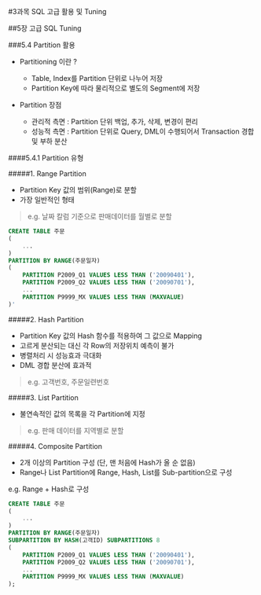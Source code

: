 #3과목 SQL 고급 활용 및 Tuning

##5장 고급 SQL Tuning

###5.4 Partition 활용

* Partitioning 이란 ?
  - Table, Index를 Partition 단위로 나누어 저장
  - Partition Key에 따라 물리적으로 별도의 Segment에 저장

* Partition 장점
  - 관리적 측면 : Partition 단위 백업, 추가, 삭제, 변경이 편리
  - 성능적 측면 : Partition 단위로 Query, DML이 수행되어서 Transaction 경합 및 부하 분산

####5.4.1 Partition 유형

#####1. Range Partition

- Partition Key 값의 범위(Range)로 분할
- 가장 일반적인 형태

>e.g. 날짜 칼럼 기준으로 판매데이터를 월별로 분할

```SQL
CREATE TABLE 주문
(
    ...
)
PARTITION BY RANGE(주문일자)
(
    PARTITION P2009_Q1 VALUES LESS THAN ('20090401'),
    PARTITION P2009_Q2 VALUES LESS THAN ('20090701'),
    ...
    PARTITION P9999_MX VALUES LESS THAN (MAXVALUE)
)'
```

#####2. Hash Partition

- Partition Key 값의 Hash 함수를 적용하여 그 값으로 Mapping
- 고르게 분산되는 대신 각 Row의 저장위치 예측이 불가
- 병렬처리 시 성능효과 극대화
- DML 경합 분산에 효과적

>e.g. 고객번호, 주문일련번호

#####3. List Partition

- 불연속적인 값의 목록을 각 Partition에 지정

>e.g. 판매 데이터를 지역별로 분할

#####4. Composite Partition

- 2개 이상의 Partition 구성 (단, 맨 처음에 Hash가 올 순 없음)
- Range나 List Partition에 Range, Hash, List를 Sub-partition으로 구성

e.g. Range + Hash로 구성
```SQL
CREATE TABLE 주문
(
    ...
)
PARTITION BY RANGE(주문일자)
SUBPARTITION BY HASH(고객ID) SUBPARTITIONS 8
(
    PARTITION P2009_Q1 VALUES LESS THAN ('20090401'),
    PARTITION P2009_Q2 VALUES LESS THAN ('20090701'),
    ...
    PARTITION P9999_MX VALUES LESS THAN (MAXVALUE) 
);
```

